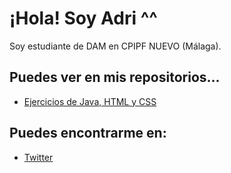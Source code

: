 # ¡Hola! Soy Adri ^^

Soy estudiante de DAM en CPIPF NUEVO (Málaga). 

## Puedes ver en mis repositorios...
- [Ejercicios de Java, HTML y CSS](https://github.com/AdrianPerFer?tab=repositories)

## Puedes encontrarme en:
- [Twitter](https://twitter.com/sad_Chopi)
